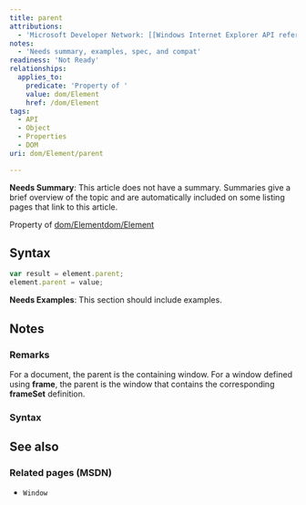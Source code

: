 ```yaml
---
title: parent
attributions:
  - 'Microsoft Developer Network: [[Windows Internet Explorer API reference](http://msdn.microsoft.com/en-us/library/ie/hh828809%28v=vs.85%29.aspx) Article]'
notes:
  - 'Needs summary, examples, spec, and compat'
readiness: 'Not Ready'
relationships:
  applies_to:
    predicate: 'Property of '
    value: dom/Element
    href: /dom/Element
tags:
  - API
  - Object
  - Properties
  - DOM
uri: dom/Element/parent

---
```

**Needs Summary**: This article does not have a summary. Summaries give a brief overview of the topic and are automatically included on some listing pages that link to this article.

Property of [dom/Element](/dom/Element)[dom/Element](/dom/Element)

## <span>Syntax</span>

``` js
var result = element.parent;
element.parent = value;
```

**Needs Examples**: This section should include examples.

## <span>Notes</span>

### <span>Remarks</span>

For a document, the parent is the containing window. For a window defined using **frame**, the parent is the window that contains the corresponding **frameSet** definition.

### <span>Syntax</span>

## <span>See also</span>

### <span>Related pages (MSDN)</span>

-   `Window`
